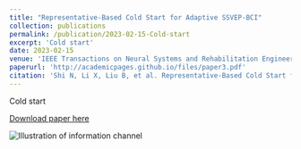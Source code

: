 ```yaml
---
title: "Representative-Based Cold Start for Adaptive SSVEP-BCI"
collection: publications
permalink: /publication/2023-02-15-Cold-start
excerpt: 'Cold start'
date: 2023-02-15
venue: 'IEEE Transactions on Neural Systems and Rehabilitation Engineering'
paperurl: 'http://academicpages.github.io/files/paper3.pdf'
citation: 'Shi N, Li X, Liu B, et al. Representative-Based Cold Start for Adaptive SSVEP-BCI[J]. IEEE Transactions on Neural Systems and Rehabilitation Engineering, 2023, 31: 1521-1531.'
---
```

Cold start

[Download paper here](http://academicpages.github.io/files/paper3.pdf)

![Illustration of information channel](../images/transfer.png)

